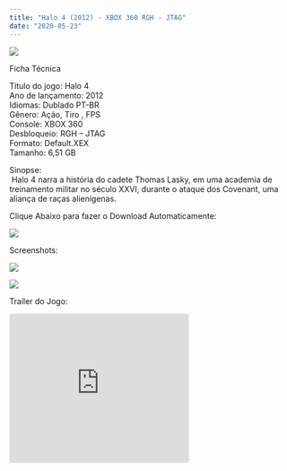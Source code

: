 ```yaml
---
title: "Halo 4 (2012) - XBOX 360 RGH - JTAG"
date: "2020-05-23"
---
```


[![](https://1.bp.blogspot.com/-F9oBD_q-IBI/Xsl65ST58hI/AAAAAAAAGuw/7VvGBF3yPbMwcINXJSw2jRje36JFXSEmwCLcBGAsYHQ/s400/Screenshot_1.png)](https://1.bp.blogspot.com/-F9oBD_q-IBI/Xsl65ST58hI/AAAAAAAAGuw/7VvGBF3yPbMwcINXJSw2jRje36JFXSEmwCLcBGAsYHQ/s1600/Screenshot_1.png)

Ficha Técnica

Titulo do jogo: Halo 4  
Ano de lançamento: 2012  
Idiomas: Dublado PT-BR  
Gênero: Ação, Tiro , FPS  
Console: XBOX 360  
Desbloqueio: RGH – JTAG  
Formato: Default.XEX  
Tamanho: 6,51 GB

Sinopse:  
 Halo 4 narra a história do cadete Thomas Lasky, em uma academia de treinamento militar no século XXVI, durante o ataque dos Covenant, uma aliança de raças alienígenas.

Clique Abaixo para fazer o Download Automaticamente:

[![](https://1.bp.blogspot.com/-ZiyKr4TPKHg/XqoHsQG1YpI/AAAAAAAAFU0/2TSF5tAU16YCRCDeI6UL7VZxWtpmWQ_cQCPcBGAYYCw/s1600/MAGNET-LINK-300x77.png)](https://zee.gl/DFRdWH)

Screenshots:

[![](https://1.bp.blogspot.com/-VLR7yVBi3wo/Xsl9ak_-j5I/AAAAAAAAGu8/vXEfkIFhsnQx10Zsa8PBFL3pmL4qaLClQCLcBGAsYHQ/s320/maxresdefault.jpg)](https://1.bp.blogspot.com/-VLR7yVBi3wo/Xsl9ak_-j5I/AAAAAAAAGu8/vXEfkIFhsnQx10Zsa8PBFL3pmL4qaLClQCLcBGAsYHQ/s1600/maxresdefault.jpg)

[![](https://1.bp.blogspot.com/-FGPhOjqhAgQ/Xsl9utqkFiI/AAAAAAAAGvA/U0APjNQvL4cVzcPmhN6Qq76P55ULSYSDgCLcBGAsYHQ/s320/2123027-169_halo_4_gameplay_x360_110612_warthogin_cortanacondition.jpg)](https://1.bp.blogspot.com/-FGPhOjqhAgQ/Xsl9utqkFiI/AAAAAAAAGvA/U0APjNQvL4cVzcPmhN6Qq76P55ULSYSDgCLcBGAsYHQ/s1600/2123027-169_halo_4_gameplay_x360_110612_warthogin_cortanacondition.jpg)

Trailer do Jogo:

<iframe width="320" height="266" class="YOUTUBE-iframe-video" data-thumbnail-src="https://i.ytimg.com/vi/JYTxQf9DN_0/0.jpg" src="https://www.youtube.com/embed/JYTxQf9DN_0?feature=player_embedded" frameborder="0" allowfullscreen></iframe>
